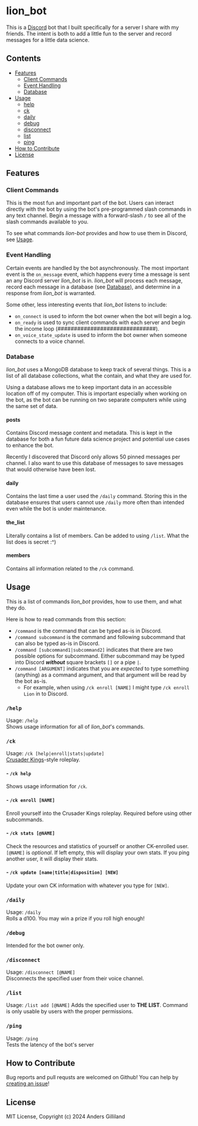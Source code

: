# lion_bot
This is a [Discord](https://discord.com/) bot that I built specifically for a server I share with my friends. The intent is both to add a little fun to the server and record messages for a little data science.

## Contents
- [Features](#features)
  - [Client Commands](#client-commands)
  - [Event Handling](#event-handling)
  - [Database](#database)
- [Usage](#usage)
  - [help](#help)
  - [ck](#ck)
  - [daily](#daily-1)
  - [debug](#debug)
  - [disconnect](#disconnect)
  - [list](#list)
  - [ping](#ping)
- [How to Contribute](#how-to-contribute)
- [License](#license)

## Features
### Client Commands
This is the most fun and important part of the bot. Users can interact directly with the bot by using the bot's pre-programmed slash commands in any text channel. Begin a message with a forward-slash `/` to see all of the slash commands available to you.

To see what commands *lion-bot* provides and how to use them in Discord, see [Usage](#usage).

### Event Handling
Certain events are handled by the bot asynchronously. The most important event is the `on_message` event, which happens every time a message is sent an any Discord server *lion_bot* is in. *lion_bot* will process each message, record each message in a database (see [Database](#database)), and determine in a response from *lion_bot* is warranted.

Some other, less interesting events that *lion_bot* listens to include:
- `on_connect` is used to inform the bot owner when the bot will begin a log.
- `on_ready` is used to sync client commands with each server and begin the income loop (##############################).
- `on_voice_state_update` is used to inform the bot owner when someone connects to a voice channel.

### Database
*lion_bot* uses a MongoDB database to keep track of several things. This is a list of all database collections, what the contain, and what they are used for.

Using a database allows me to keep important data in an accessible location off of my computer. This is important especially when working on the bot, as the bot can be running on two separate computers while using the same set of data.

#### posts
Contains Discord message content and metadata. This is kept in the database for both a fun future data science project and potential use cases to enhance the bot.

Recently I discovered that Discord only allows 50 pinned messages per channel. I also want to use this database of messages to save messages that would otherwise have been lost.

#### daily
Contains the last time a user used the `/daily` command. Storing this in the database ensures that users cannot use `/daily` more often than intended even while the bot is under maintenance.

#### the_list
Literally contains a list of members. Can be added to using `/list`. What the list does is secret :^)

#### members
Contains all information related to the `/ck` command.

## Usage
This is a list of commands *lion_bot* provides, how to use them, and what they do.

Here is how to read commands from this section:
- `/command` is the command that can be typed as-is in Discord.
- `/command subcommand` is the command and following subcommand that can also be typed as-is in Discord.
- `/command [subcommand1|subcommand2]` indicates that there are two possible options for subcommand. Either subcommand may be typed into Discord ***without*** square brackets `[]` or a pipe `|`.
- `/command [ARGUMENT]` indicates that you are *expected* to type something (anything) as a command argument, and that argument will be read by the bot as-is.
  - For example, when using `/ck enroll [NAME]` I might type `/ck enroll Lion` in to Discord.

### `/help`
Usage: `/help` \
Shows usage information for all of *lion_bot*'s commands.

### `/ck`
Usage: `/ck [help|enroll|stats|update]` \
[Crusader Kings](https://store.steampowered.com/app/1158310/Crusader_Kings_III/)-style roleplay.

#### - `/ck help`
Shows usage information for `/ck`.

#### - `/ck enroll [NAME]`
Enroll yourself into the Crusader Kings roleplay. Required before using other subcommands.

#### - `/ck stats [@NAME]`
Check the resources and statistics of yourself or another CK-enrolled user. `[@NAME]` is *optional*. If left empty, this will display your own stats. If you ping another user, it will display their stats.

#### - `/ck update [name|title|disposition] [NEW]`
Update your own CK information with whatever you type for `[NEW]`. 

### `/daily`
Usage: `/daily` \
Rolls a d100. You may win a prize if you roll high enough!

### `/debug`
Intended for the bot owner only.

### `/disconnect`
Usage: `/disconnect [@NAME]` \
Disconnects the specified user from their voice channel.

### `/list`
Usage: `/list add [@NAME]`
Adds the specified user to **THE LIST**. Command is only usable by users with the proper permissions.

### `/ping`
Usage: `/ping` \
Tests the latency of the bot's server

## How to Contribute
Bug reports and pull requsts are welcomed on Github! You can help by [creating an issue](https://github.com/Lion4567714/lion_bot/issues)!

## License
MIT License, Copyright (c) 2024 Anders Gilliland
